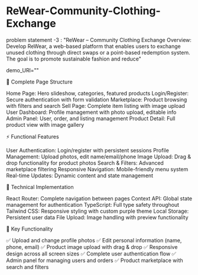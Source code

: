 # ReWear-Community-Clothing-Exchange

problem statement -3 : "ReWear – Community Clothing Exchange
Overview:
Develop ReWear, a web-based platform that enables users to exchange unused clothing
through direct swaps or a point-based redemption system. The goal is to promote sustainable
fashion and reduce"

demo_URl=""

📱 Complete Page Structure

Home Page: Hero slideshow, categories, featured products
Login/Register: Secure authentication with form validation
Marketplace: Product browsing with filters and search
Sell Page: Complete item listing with image upload
User Dashboard: Profile management with photo upload, editable info
Admin Panel: User, order, and listing management
Product Detail: Full product view with image gallery


⚡ Functional Features

User Authentication: Login/register with persistent sessions
Profile Management: Upload photos, edit name/email/phone
Image Upload: Drag & drop functionality for product photos
Search & Filters: Advanced marketplace filtering
Responsive Navigation: Mobile-friendly menu system
Real-time Updates: Dynamic content and state management


🔧 Technical Implementation

React Router: Complete navigation between pages
Context API: Global state management for authentication
TypeScript: Full type safety throughout
Tailwind CSS: Responsive styling with custom purple theme
Local Storage: Persistent user data
File Upload: Image handling with preview functionality


🎯 Key Functionality

✅ Upload and change profile photos
✅ Edit personal information (name, phone, email)
✅ Product image upload with drag & drop
✅ Responsive design across all screen sizes
✅ Complete user authentication flow
✅ Admin panel for managing users and orders
✅ Product marketplace with search and filters
